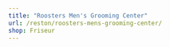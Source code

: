 ```yaml
---
title: "Roosters Men's Grooming Center"
url: /reston/roosters-mens-grooming-center/
shop: Friseur
---
```

